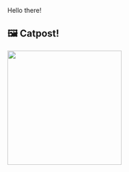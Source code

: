 Hello there!



## 🖼️ Catpost!

<sub>
    <img src="https://cdn2.thecatapi.com/images/amo.jpg" height="256">
</sub>


